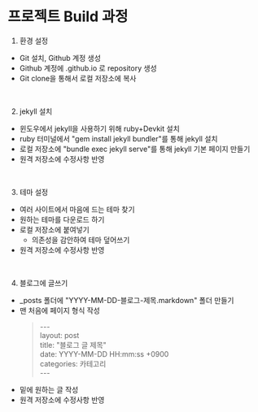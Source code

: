 # 프로젝트 Build 과정

1. 환경 설정
  - Git 설치, Github 계정 생성
  - Github 계정에 <username>.github.io 로 repository 생성
  - Git clone을 통해서 로컬 저장소에 복사

<br>

2. jekyll 설치
  - 윈도우에서 jekyll을 사용하기 위해 ruby+Devkit 설치
  - ruby 터미널에서 "gem install jekyll bundler"를 통해 jekyll 설치
  - 로컬 저장소에 "bundle exec jekyll serve"를 통해 jekyll 기본 페이지 만들기
  - 원격 저장소에 수정사항 반영

<br>

3. 테마 설정
  - 여러 사이트에서 마음에 드는 테마 찾기
  - 원하는 테마를 다운로드 하기
  - 로컬 저장소에 붙여넣기
    + 의존성을 감안하여 테마 덮어쓰기
  - 원격 저장소에 수정사항 반영

<br>

4. 블로그에 글쓰기
  - _posts 폴더에 "YYYY-MM-DD-블로그-제목.markdown" 폴더 만들기
  - 맨 처음에 페이지 형식 작성 
      > \---<br>
      > layout: post<br>
      > title: "블로그 글 제목"<br>
      > date: YYYY-MM-DD HH:mm:ss +0900<br>
      > categories: 카테고리<br>
      > \---
  - 밑에 원하는 글 작성
  - 원격 저장소에 수정사항 반영

